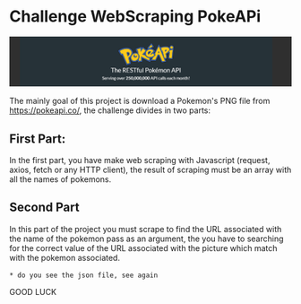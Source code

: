# Challenge WebScraping PokeAPi

![alt text](https://github.com/diegojojoayandun/pokeapi/blob/9fc45d215f4168d3ab6fcce16f1a2cd17106856b/files/Screenshot_1.png)

The mainly goal of this project is download a Pokemon's PNG file from https://pokeapi.co/, the challenge divides in two parts:

## First Part:
In the first part, you have make web scraping with Javascript (request, axios, fetch or any HTTP client), the result of scraping must be an array with all the names of pokemons.

## Second Part
In this part of the project you must scrape to find the URL associated with the name of the pokemon pass as an argument, the you have to searching for the correct value of the URL associated with the picture which match with the pokemon associated.

    * do you see the json file, see again

GOOD LUCK

